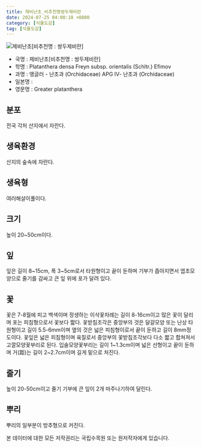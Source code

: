 ```yaml
---
title: 제비난초_비추천명쌍두제비란
date: 2024-07-25 04:00:18 +0800
category: [식물도감]
tag: [식물도감]
---
```




![제비난초[비추천명 : 쌍두제비란]](/fileUpload/plants/basic/Orchidaceae/Platanthera/6379/6379_8_th2.JPG)
- 국명 : 제비난초[비추천명 : 쌍두제비란]
- 학명 : Platanthera densa Freyn subsp. orientalis (Schltr.) Efimov
- 과명 : 앵글러 - 난초과 (Orchidaceae) APG Ⅳ- 난초과 (Orchidaceae)
- 일본명 : 
- 영문명 : Greater platanthera


## 분포
전국 각처 산지에서 자란다.
## 생육환경
산지의 숲속에 자란다.
## 생육형
여러해살이풀이다.
## 크기
높이 20~50cm이다.
## 잎
잎은 길이 8~15cm, 폭 3~5cm로서 타원형이고 끝이 둔하며 기부가 좁아지면서 엽초모양으로 줄기를 감싸고 큰 잎 위에 포가 달려 있다.
## 꽃
꽃은 7-8월에 피고 백색이며 정생하는 이삭꽃차례는 길이 8-16cm이고 많은 꽃이 달리며 포는 피침형으로서 꽃보다 짧다. 꽃받침조각은 중앙부의 것은 달걀모양 또는 난상 타원형이고 길이 5.5-6mm이며 옆의 것은 넓은 피침형이로서 끝이 둔하고 길이 8mm정도이다. 꽃잎은 넓은 피침형이며 육질로서 중앙부의 꽃받침조각보다 다소 짧고 합쳐져서 고깔모양꽃부리로 된다. 입술모양꽃부리는 길이 1~1.3cm이며 넓은 선형이고 끝이 둔하며 거(距)는 길이 2~2.7cm이며 길게 밑으로 처진다.
## 줄기
높이 20-50cm이고 줄기 기부에 큰 잎이 2개 마주나기하여 달린다.
## 뿌리
뿌리의 일부분이 방추형으로 커진다.






본 데이터에 대한 모든 저작권리는 국립수목원 또는 원저작자에게 있습니다.

